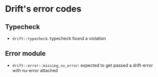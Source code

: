# Drift's error codes

## Typecheck

* `drift::typecheck`: typecheck found a violation

## Error module

* `drift::error::missing_nu_error`: expected to get passed a drift-error with nu-error attached
